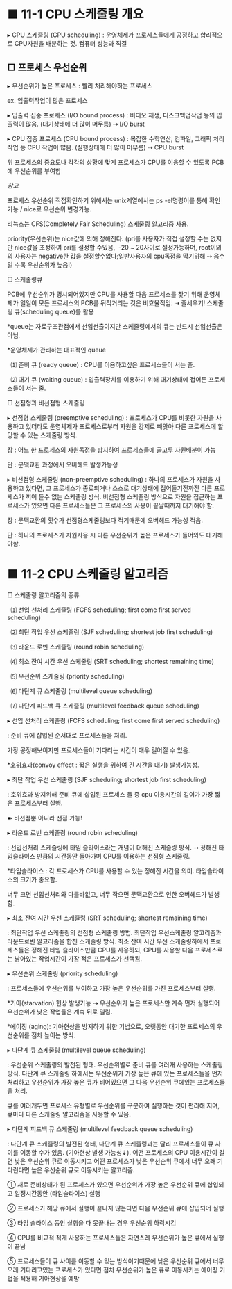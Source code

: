 # ■ 11-1 CPU 스케줄링 개요

▸ CPU 스케줄링 (CPU scheduling) : 운영체제가 프로세스들에게 공정하고 합리적으로 CPU자원을 배분하는 것. 컴퓨터 성능과 직결

## □ 프로세스 우선순위

▸ 우선순위가 높은 프로세스 : 빨리 처리해야하는 프로세스 

ex. 입출력작업이 많은 프로세스

▸ 입출력 집중 프로세스 (I/O bound process) : 비디오 재생, 디스크백업작업 등의 입출력이 많음. (대기상태에 더 많이 머무름) ⇢ I/O burst

▸ CPU 집중 프로세스 (CPU bound process) : 복잡한 수학연산, 컴파일, 그래픽 처리작업 등 CPU 작업이 많음. (실행상태에 더 많이 머무름) ⇢ CPU burst

위 프로세스의 중요도나 각각의 상황에 맞게 프로세스가 CPU를 이용할 수 있도록 PCB에 우선순위를 부여함

  

*참고*

프로세스 우선순위 직접확인하기 위해서는 unix계열에서는 ps -el명령어를 통해 확인가능 / nice로 우선순위 변경가능.


리눅스는 CFS(Completely Fair Scheduling) 스케줄링 알고리즘 사용.

priority(우선순위)는 nice값에 의해 정해진다. (pri를 사용자가 직접 설정할 수는 없지만 nice값을 조정하여 pri를 설정할 수있음,  -20 ~ 20사이로 설정가능하며, root이외의 사용자는 negative한 값을 설정할수없다;일반사용자의 cpu독점을 막기위해 ⇢ 음수일 수록 우선순위가 높음!)

□ 스케줄링큐

PCB에 우선순위가 명시되어있지만 CPU를 사용할 다음 프로세스를 찾기 위해 운영체제가 일일이 모든 프로세스의 PCB를 뒤적거리는 것은 비효율적임. ⇢ 줄세우기! 스케줄링 큐(scheduling queue)를 활용

*queue는 자료구조관점에서 선입선출이지만 스케줄링에서의 큐는 반드시 선입선출은 아님.

*운영체제가 관리하는 대표적인 queue

  ⑴ 준비 큐 (ready queue) : CPU를 이용하고싶은 프로세스들이 서는 줄.

  ⑵ 대기 큐 (waiting queue) : 입출력장치를 이용하기 위해 대기상태에 접어든 프로세스들이 서는 줄.

□ 선점형과 비선점형 스케줄링

▸ 선점형 스케줄링 (preemptive scheduling) : 프로세스가 CPU를 비롯한 자원을 사용하고 있더라도 운영체제가 프로세스로부터 자원을 강제로 빼앗아 다른 프로세스에 할당할 수 있는 스케줄링 방식.

장 : 어느 한 프로세스의 자원독점을 방지하여 프로세스들에 골고루 자원배분이 가능

단 : 문맥교환 과정에서 오버헤드 발생가능성

▸ 비선점형 스케줄링 (non-preemptive scheduling) : 하나의 프로세스가 자원을 사용하고 있다면, 그 프로세스가 종료되거나 스스로 대기상태에 접어들기전까진 다른 프로세스가 끼어 들수 없는 스케줄링 방식. 비선점형 스케줄링 방식으로 자원을 접근하는 프로세스가 있으면 다른 프로세스들은 그 프로세스의 사용이 끝날때까지 대기해야 함.

장 : 문맥교환의 횟수가 선점형스케줄링보다 적기때문에 오버헤드 가능성 적음. 

단 : 하나의 프로세스가 자원사용 시 다른 우선순위가 높은 프로세스가 들어와도 대기해야함.

# ■ 11-2 CPU 스케줄링 알고리즘

□ 스케줄링 알고리즘의 종류

  ⑴ 선입 선처리 스케줄링 (FCFS scheduling; first come first served scheduling)

  ⑵ 최단 작업 우선 스케줄링 (SJF scheduling; shortest job first scheduling)

  ⑶ 라운드 로빈 스케줄링 (round robin scheduling)

  ⑷ 최소 잔여 시간 우선 스케줄링 (SRT scheduling; shortest remaining time)

  ⑸ 우선순위 스케줄링 (priority scheduling)

  ⑹ 다단계 큐 스케줄링 (multilevel queue scheduling)

  ⑺ 다단계 피드백 큐 스케줄링 (multilevel feedback queue scheduling)

  

▸ 선입 선처리 스케줄링 (FCFS scheduling; first come first served scheduling)

: 준비 큐에 삽입된 순서대로 프로세스들을 처리.

가장 공정해보이지만 프로세스들이 기다리는 시간이 매우 길어질 수 있음.

*호위효과(convoy effect : 짧은 실행을 위하여 긴 시간을 대기) 발생가능성.

  

▸ 최단 작업 우선 스케줄링 (SJF scheduling; shortest job first scheduling)

: 호위효과 방지위해 준비 큐에 삽입된 프로세스 들 중 cpu 이용시간의 길이가 가장 짧은 프로세스부터 실행.

➽ 비선점뿐 아니라 선점 가능!

  

▸ 라운드 로빈 스케줄링 (round robin scheduling)

: 선입선처리 스케줄링에 타임 슬라이스라는 개념이 더해진 스케줄링 방식. ⇢ 정해진 타임슬라이스 만큼의 시간동안 돌아가며 CPU를 이용하는 선점형 스케줄링.

*타임슬라이스 : 각 프로세스가 CPU를 사용할 수 있는 정해진 시간을 의미. 타임슬라이스의 크기가 중요함.

너무 크면 선입선처리와 다를바없고, 너무 작으면 문맥교환으로 인한 오버헤드가 발생함.

  

▸ 최소 잔여 시간 우선 스케줄링 (SRT scheduling; shortest remaining time)

: 최단작업 우선 스케줄링의 선점형 스케줄링 방법. 최단작업 우선스케줄링 알고리즘과 라운드로빈 알고리즘을 합친 스케줄링 방식. 최소 잔여 시간 우선 스케줄링하에서 프로세스들은 정해진 타임 슬라이스만큼 CPU를 사용하되, CPU를 사용할 다음 프로세스로는 남아있는 작업시간이 가장 적은 프로세스가 선택됨.

  

▸ 우선순위 스케줄링 (priority scheduling)

: 프로세스들에 우선순위를 부여하고 가장 높은 우선순위를 가진 프로세스부터 실행.

*기아(starvation) 현상 발생가능 ⇢ 우선순위가 높은 프로세스만 계속 먼저 실행되어 우선순위가 낮은 작업들은 계속 뒤로 밀림.

*에이징 (aging): 기아현상을 방지하기 위한 기법으로, 오랫동안 대기한 프로세스의 우선순위를 점차 높이는 방식.

  

▸ 다단계 큐 스케줄링 (multilevel queue scheduling)

: 우선순위 스케줄링의 발전된 형태. 우선순위별로 준비 큐를 여러개 사용하는 스케줄링 방식. 다단계 큐 스케줄링 하에서는 우선순위가 가장 높은 큐에 있는 프로세스들을 먼저 처리하고 우선순위가 가장 높은 큐가 비어있으면 그 다음 우선순위 큐에있는 프로세스들을 처리.

큐를 여러개두면 프로세스 유형별로 우선순위를 구분하여 실행하는 것이 편리해 지며, 큐마다 다른 스케줄링 알고리즘을 사용할 수 있음.

  

▸ 다단계 피드백 큐 스케줄링 (multilevel feedback queue scheduling)

: 다단계 큐 스케줄링의 발전된 형태, 다단계 큐 스케줄링과는 달리 프로세스들이 큐 사이를 이동할 수가 있음. (기아현상 발생 가능성⇣). 어떤 프로세스의 CPU 이용시간이 길면 낮은 우선순위 큐로 이동시키고 어떤 프로세스가 낮은 우선순위 큐에서 너무 오래 기다린다면 높은 우선순위 큐로 이동시키는 알고리즘.

① 새로 준비상태가 된 프로세스가 있으면 우선순위가 가장 높은 우선순위 큐에 삽입되고 일정시간동안 (타임슬라이스) 실행

② 프로세스가 해당 큐에서 실행이 끝나지 않는다면 다음 우선순위 큐에 삽입되어 실행

③ 타임 슬라이스 동안 실행을 다 못끝내는 경우 우선순위 하락시킴

④ CPU를 비교적 적게 사용하는 프로세스들은 자연스레 우선순위가 높은 큐에서 실행이 끝남

⑤ 프로세스들이 큐 사이를 이동할 수 있는 방식이기때문에 낮은 우선순위 큐에서 너무 오래 기다리고있는 프로세스가 있다면 점차 우선순위가 높은 큐로 이동시키는 에이징 기법을 적용해 기아현상을 예방
